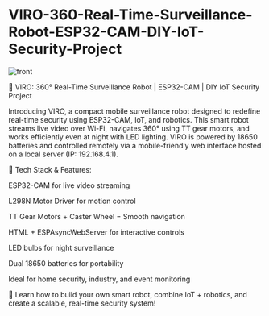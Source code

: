# VIRO-360-Real-Time-Surveillance-Robot-ESP32-CAM-DIY-IoT-Security-Project

![front](https://github.com/user-attachments/assets/2c4de96c-c803-4b40-b314-85445c4282bb)

🔐 VIRO: 360° Real-Time Surveillance Robot | ESP32-CAM | DIY IoT Security Project

Introducing VIRO, a compact mobile surveillance robot designed to redefine real-time security using ESP32-CAM, IoT, and robotics. This smart robot streams live video over Wi-Fi, navigates 360° using TT gear motors, and works efficiently even at night with LED lighting. VIRO is powered by 18650 batteries and controlled remotely via a mobile-friendly web interface hosted on a local server (IP: 192.168.4.1).

🔧 Tech Stack & Features:

ESP32-CAM for live video streaming

L298N Motor Driver for motion control

TT Gear Motors + Caster Wheel = Smooth navigation

HTML + ESPAsyncWebServer for interactive controls

LED bulbs for night surveillance

Dual 18650 batteries for portability

Ideal for home security, industry, and event monitoring

🎯 Learn how to build your own smart robot, combine IoT + robotics, and create a scalable, real-time security system!
